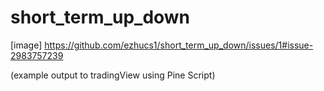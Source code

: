 # short_term_up_down

[image] https://github.com/ezhucs1/short_term_up_down/issues/1#issue-2983757239

(example output to tradingView using Pine Script)
